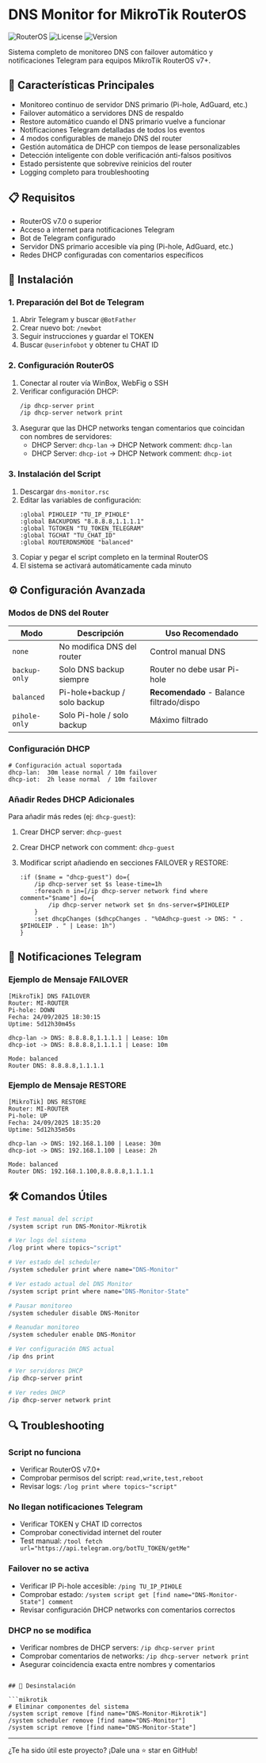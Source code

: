 # DNS Monitor for MikroTik RouterOS

![RouterOS](https://img.shields.io/badge/RouterOS-v7.0+-blue.svg)
![License](https://img.shields.io/badge/license-MIT-green.svg)
![Version](https://img.shields.io/badge/version-1.0-orange.svg)

Sistema completo de monitoreo DNS con failover automático y notificaciones Telegram para equipos MikroTik RouterOS v7+.

## 🚀 Características Principales

- Monitoreo continuo de servidor DNS primario (Pi-hole, AdGuard, etc.)
- Failover automático a servidores DNS de respaldo
- Restore automático cuando el DNS primario vuelve a funcionar
- Notificaciones Telegram detalladas de todos los eventos
- 4 modos configurables de manejo DNS del router
- Gestión automática de DHCP con tiempos de lease personalizables
- Detección inteligente con doble verificación anti-falsos positivos
- Estado persistente que sobrevive reinicios del router
- Logging completo para troubleshooting

## 📋 Requisitos

- RouterOS v7.0 o superior
- Acceso a internet para notificaciones Telegram
- Bot de Telegram configurado
- Servidor DNS primario accesible vía ping (Pi-hole, AdGuard, etc.)
- Redes DHCP configuradas con comentarios específicos

## 🔧 Instalación

### 1. Preparación del Bot de Telegram

1. Abrir Telegram y buscar `@BotFather`
2. Crear nuevo bot: `/newbot`
3. Seguir instrucciones y guardar el TOKEN
4. Buscar `@userinfobot` y obtener tu CHAT ID

### 2. Configuración RouterOS

1. Conectar al router vía WinBox, WebFig o SSH
2. Verificar configuración DHCP:
   ```bash
   /ip dhcp-server print
   /ip dhcp-server network print
   ```
3. Asegurar que las DHCP networks tengan comentarios que coincidan con nombres de servidores:
   - DHCP Server: `dhcp-lan` → DHCP Network comment: `dhcp-lan`
   - DHCP Server: `dhcp-iot` → DHCP Network comment: `dhcp-iot`

### 3. Instalación del Script

1. Descargar `dns-monitor.rsc`
2. Editar las variables de configuración:
   ```mikrotik
   :global PIHOLEIP "TU_IP_PIHOLE"
   :global BACKUPDNS "8.8.8.8,1.1.1.1"
   :global TGTOKEN "TU_TOKEN_TELEGRAM"
   :global TGCHAT "TU_CHAT_ID"
   :global ROUTERDNSMODE "balanced"
   ```
3. Copiar y pegar el script completo en la terminal RouterOS
4. El sistema se activará automáticamente cada minuto

## ⚙️ Configuración Avanzada

### Modos de DNS del Router

| Modo          | Descripción                  | Uso Recomendado                            |
|---------------|-----------------------------|--------------------------------------------|
| `none`        | No modifica DNS del router   | Control manual DNS                         |
| `backup-only` | Solo DNS backup siempre      | Router no debe usar Pi-hole                |
| `balanced`    | Pi-hole+backup / solo backup| **Recomendado** - Balance filtrado/dispo   |
| `pihole-only` | Solo Pi-hole / solo backup  | Máximo filtrado                            |

### Configuración DHCP

```mikrotik
# Configuración actual soportada
dhcp-lan:  30m lease normal / 10m failover
dhcp-iot:  2h lease normal  / 10m failover
```

### Añadir Redes DHCP Adicionales

Para añadir más redes (ej: `dhcp-guest`):

1. Crear DHCP server: `dhcp-guest`
2. Crear DHCP network con comment: `dhcp-guest`
3. Modificar script añadiendo en secciones FAILOVER y RESTORE:

   ```mikrotik
   :if ($name = "dhcp-guest") do={
       /ip dhcp-server set $s lease-time=1h
       :foreach n in=[/ip dhcp-server network find where comment="$name"] do={
           /ip dhcp-server network set $n dns-server=$PIHOLEIP
       }
       :set dhcpChanges ($dhcpChanges . "%0Adhcp-guest -> DNS: " . $PIHOLEIP . " | Lease: 1h")
   }
   ```

## 📱 Notificaciones Telegram

### Ejemplo de Mensaje FAILOVER
```
[MikroTik] DNS FAILOVER
Router: MI-ROUTER
Pi-hole: DOWN
Fecha: 24/09/2025 18:30:15
Uptime: 5d12h30m45s

dhcp-lan -> DNS: 8.8.8.8,1.1.1.1 | Lease: 10m
dhcp-iot -> DNS: 8.8.8.8,1.1.1.1 | Lease: 10m

Mode: balanced
Router DNS: 8.8.8.8,1.1.1.1
```

### Ejemplo de Mensaje RESTORE
```
[MikroTik] DNS RESTORE
Router: MI-ROUTER
Pi-hole: UP
Fecha: 24/09/2025 18:35:20
Uptime: 5d12h35m50s

dhcp-lan -> DNS: 192.168.1.100 | Lease: 30m
dhcp-iot -> DNS: 192.168.1.100 | Lease: 2h

Mode: balanced
Router DNS: 192.168.1.100,8.8.8.8,1.1.1.1
```

## 🛠️ Comandos Útiles

```bash
# Test manual del script
/system script run DNS-Monitor-Mikrotik

# Ver logs del sistema
/log print where topics~"script"

# Ver estado del scheduler
/system scheduler print where name="DNS-Monitor"

# Ver estado actual del DNS Monitor
/system script print where name="DNS-Monitor-State"

# Pausar monitoreo
/system scheduler disable DNS-Monitor

# Reanudar monitoreo
/system scheduler enable DNS-Monitor

# Ver configuración DNS actual
/ip dns print

# Ver servidores DHCP
/ip dhcp-server print

# Ver redes DHCP
/ip dhcp-server network print
```

## 🔍 Troubleshooting

### Script no funciona
- Verificar RouterOS v7.0+
- Comprobar permisos del script: `read,write,test,reboot`
- Revisar logs: `/log print where topics~"script"`

### No llegan notificaciones Telegram
- Verificar TOKEN y CHAT ID correctos
- Comprobar conectividad internet del router
- Test manual: `/tool fetch url="https://api.telegram.org/botTU_TOKEN/getMe"`

### Failover no se activa
- Verificar IP Pi-hole accesible: `/ping TU_IP_PIHOLE`
- Comprobar estado: `/system script get [find name="DNS-Monitor-State"] comment`
- Revisar configuración DHCP networks con comentarios correctos

### DHCP no se modifica
- Verificar nombres de DHCP servers: `/ip dhcp-server print`
- Comprobar comentarios de networks: `/ip dhcp-server network print`
- Asegurar coincidencia exacta entre nombres y comentarios

```

## 📝 Desinstalación

```mikrotik
# Eliminar componentes del sistema
/system script remove [find name="DNS-Monitor-Mikrotik"]
/system scheduler remove [find name="DNS-Monitor"]
/system script remove [find name="DNS-Monitor-State"]
```

---

¿Te ha sido útil este proyecto? ¡Dale una ⭐ star en GitHub!
